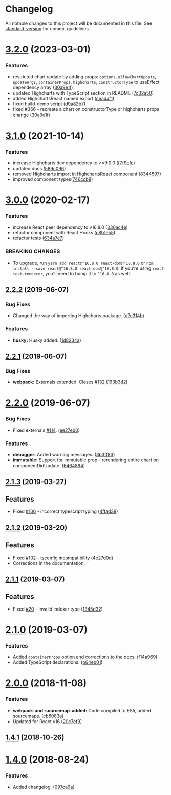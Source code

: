 # Changelog

All notable changes to this project will be documented in this file. See [standard-version](https://github.com/conventional-changelog/standard-version) for commit guidelines.

# [3.2.0](https://github.com/highcharts/highcharts-react/compare/v3.1.0...v3.2.0) (2023-03-01)

### Features

* restricted chart update by adding props: `options`, `allowChartUpdate`, `updateArgs`, `containerProps`, `highcharts`, `constructorType` to useEffect dependency array ([30a9e1f](https://github.com/highcharts/highcharts-react/commit/30a9e1f))
* updated Highcharts with TypeScript section in README ([7c32a50](https://github.com/highcharts/highcharts-react/commit/7c32a50))
* added HighchartsReact named export ([ceadaf1](https://github.com/highcharts/highcharts-react/commit/ceadaf1))
* fixed build-demo script ([d9a82b7](https://github.com/highcharts/highcharts-react/commit/d9a82b7))
* fixed #366 - recreate a chart on constructorType or highcharts props change ([30a9e1f](https://github.com/highcharts/highcharts-react/commit/30a9e1f))

# [3.1.0](https://github.com/highcharts/highcharts-react/compare/v3.0.0...v3.1.0) (2021-10-14)

### Features

* increase Highcharts dev dependency to >=9.0.0 ([f7f9efc](https://github.com/highcharts/highcharts-react/commit/f7f9efc))
* updated docs ([589c096](https://github.com/highcharts/highcharts-react/commit/589c096))
* removed Highcharts import in HighchartsReact component ([8344597](https://github.com/highcharts/highcharts-react/commit/8344597))
* improved component types([746ccb8](https://github.com/highcharts/highcharts-react/commit/746ccb8))

<a name="3.0.0"></a>
# [3.0.0](https://github.com/highcharts/highcharts-react/compare/v2.2.2...v3.0.0) (2020-02-17)


### Features

* increase React peer dependency to v16.8.0 ([030ac4e](https://github.com/highcharts/highcharts-react/commit/030ac4e))
* refactor component with React Hooks ([c8b1e55](https://github.com/highcharts/highcharts-react/commit/c8b1e55))
* refactor tests ([634a7e7](https://github.com/highcharts/highcharts-react/commit/25f5ecb))


### BREAKING CHANGES

* To upgrade, run `yarn add react@^16.8.0 react-dom@^16.8.0` or `npm install --save react@^16.8.0 react-dom@^16.8.0`.
If you're using `react-test-renderer`, you'll need to bump it to `^16.8.0` as well.



<a name="2.2.2"></a>
## [2.2.2](https://github.com/highcharts/highcharts-react/compare/v2.2.1...v2.2.2) (2019-06-07)


### Bug Fixes

* Changed the way of importing Highcharts package. ([e7c314b](https://github.com/highcharts/highcharts-react/commit/e7c314b))


### Features

* **husky:** Husky added. ([1d8234a](https://github.com/highcharts/highcharts-react/commit/1d8234a))



<a name="2.2.1"></a>
## [2.2.1](https://github.com/highcharts/highcharts-react/compare/v2.2.0...v2.2.1) (2019-06-07)


### Bug Fixes

* **webpack:** Externals extended. Closes [#132](https://github.com/highcharts/highcharts-react/issues/132) ([193b3d2](https://github.com/highcharts/highcharts-react/commit/193b3d2))



<a name="2.2.0"></a>
# [2.2.0](https://github.com/highcharts/highcharts-react/compare/v2.1.3...v2.2.0) (2019-06-07)


### Bug Fixes

* Fixed externals [#114](https://github.com/highcharts/highcharts-react/issues/114). ([ee27ed0](https://github.com/highcharts/highcharts-react/commit/ee27ed0))


### Features

* **debugger:** Added warning messages. ([3b3ff83](https://github.com/highcharts/highcharts-react/commit/3b3ff83))
* **immutable:** Support for immutable prop - rerendering entire chart on componentDidUpdate. ([6464894](https://github.com/highcharts/highcharts-react/commit/6464894))



<a name="2.1.3"></a>
## [2.1.3](https://github.com/highcharts/highcharts-react/compare/v2.1.2...v2.1.3) (2019-03-27)


## Features

* Fixed [#106](https://github.com/highcharts/highcharts-react/issues/106) -  incorrect typescript typing  ([4ffad38](https://github.com/highcharts/highcharts-react/commit/4ffad38))



<a name="2.1.2"></a>
## [2.1.2](https://github.com/highcharts/highcharts-react/compare/v2.1.1...v2.1.2) (2019-03-20)


## Features

* Fixed [#102](https://github.com/highcharts/highcharts-react/issues/102) -  tsconfig incompatibility  ([4e27d0d](https://github.com/highcharts/highcharts-react/commit/4e27d0d))
* Corrections in the documentation.



<a name="2.1.1"></a>
## [2.1.1](https://github.com/highcharts/highcharts-react/compare/v2.1.0...v2.1.1) (2019-03-07)


## Features

* Fixed [#20](https://github.com/highcharts/highcharts-react/issues/20) - invalid indexer type  ([1345d32](https://github.com/highcharts/highcharts-react/commit/1345d32))



<a name="2.1.0"></a>
# [2.1.0](https://github.com/highcharts/highcharts-react/compare/v2.0.0...v2.1.0) (2019-03-07)


### Features

* Added `containerProps` option and corrections to the docs.  ([f14a969](https://github.com/highcharts/highcharts-react/commit/f14a969))
* Added TypeScript declarations. ([b64eb01](https://github.com/highcharts/highcharts-react/commit/b64eb01))



<a name="2.0.0"></a>
# [2.0.0](https://github.com/highcharts/highcharts-react/compare/v1.5.1...v2.0.0) (2018-11-08)


### Features

* **webpack-and-sourcemap-added:** Code compiled to ES5, added sourcemaps. ([cb5083a](https://github.com/highcharts/highcharts-react/commit/cb5083a))
* Updated for React v16 ([20c7ef9](https://github.com/highcharts/highcharts-react/commit/20c7ef9))



<a name="1.4.1"></a>
## [1.4.1](https://github.com/highcharts/highcharts-react/compare/v1.4.0...v1.4.1) (2018-10-26)



<a name="1.4.0"></a>
# [1.4.0](https://github.com/highcharts/highcharts-react/compare/v1.3.2...v1.4.0) (2018-08-24)


### Features

* Added changelog. ([097ca9a](https://github.com/highcharts/highcharts-react/commit/097ca9a))
